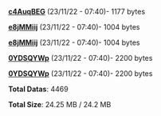 [**c4AuqBEG**](/data/c4AuqBEG.txt) (23/11/22 - 07:40)- 1177 bytes

[**e8jMMiij**](/data/e8jMMiij.txt) (23/11/22 - 07:40)- 1004 bytes

[**e8jMMiij**](/data/e8jMMiij.txt) (23/11/22 - 07:40)- 1004 bytes

[**0YDSQYWp**](/data/0YDSQYWp.txt) (23/11/22 - 07:40)- 2200 bytes

[**0YDSQYWp**](/data/0YDSQYWp.txt) (23/11/22 - 07:40)- 2200 bytes

**Total Datas**: 4469

**Total Size**: 24.25 MB / 24.2 MB
